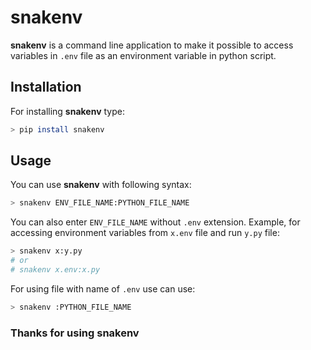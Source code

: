 # snakenv
**snakenv** is a command line application to make it possible to access variables in `.env` file as an environment variable in python script.

## Installation
For installing **snakenv** type:
```bash
> pip install snakenv
```

## Usage
You can use **snakenv** with following syntax:
```bash
> snakenv ENV_FILE_NAME:PYTHON_FILE_NAME
```
You can also enter `ENV_FILE_NAME` without `.env` extension.
Example, for accessing environment variables from `x.env` file and run `y.py` file:
```bash
> snakenv x:y.py 
# or 
# snakenv x.env:x.py 
```
For using file with name of `.env` use can use:
```bash
> snakenv :PYTHON_FILE_NAME
```

### Thanks for using snakenv